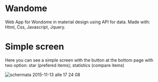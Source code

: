 # Wandome
Web App for Wondome in material design using API for data.
Made with: Html, Css, Javascript, Jquery.

# Simple screen
Here you can see a simple screen with the button at the bottom page with two option: star (prefered items); statistics (compare items)

![schermata 2015-11-13 alle 17 24 08](https://cloud.githubusercontent.com/assets/10888283/11151154/c2d56cf4-8a2b-11e5-9ad5-20ce49624281.png)
